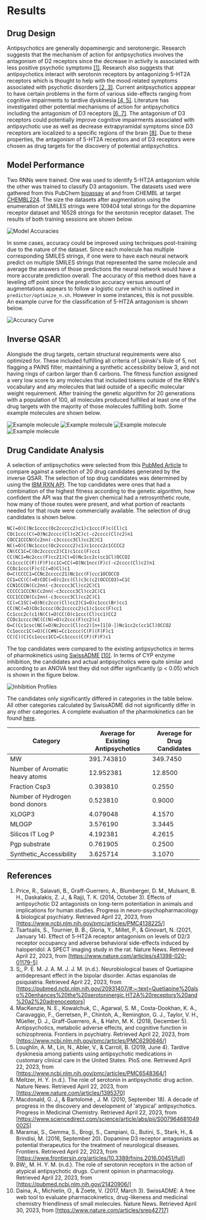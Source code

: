 # Results

## Drug Design

Antipsychotics are generally dopaminergic and serotonergic.
Research suggests that the mechanism of action for antipsychotics involves the antagonism of D2 receptors since the decrease in activity is associated with less positive psychotic symptoms [[1]](#references).
Research also suggests that antipsychotics interact with serotonin receptors by antagonizing 5-HT2A receptors which is thought to help with the mood related symptoms associated with psychotic disorders [[2, 3]](#references).
Current anitpsychotics apppear to have certain problems in the form of various side-effects ranging from cognitive impairments to tardive dyskinesia [[4, 5]](#references).
Literature has investigated other potential mechanisms of action for antipsychotics including the antagonism of D3 receptors [[6, 7]](#references).
The antagonism of D3 receptors could potentially improve cognitive impairments associated with antipsychotic use as well as decrease extrapyramidal symptoms since D3 receptors are localized to a specific regions of the brain [[8]](#references).
Due to these properties, the antagonism of 5-HT2A receptors and of D3 receptors were chosen as drug targets for the discovery of potential antipsychotics.

## Model Performance

Two RNNs were trained.
One was used to identify 5-HT2A antagonism while the other was trained to classify D3 antagonism.
The datasets used were gathered from this PubChem [bioassay](https://pubchem.ncbi.nlm.nih.gov/bioassay/652054) at and from CHEMBL at target [CHEMBL224](https://www.ebi.ac.uk/chembl/target_report_card/CHEMBL224/).
The size the datasets after augmentation using the enumeration of SMILES strings were 109404 total strings for the dopamine receptor dataset and 16528 strings for the serotonin receptor dataset.
The results of both training sessions are shown below.

![Model Accuracies](./results/rnn_accs.png)

In some cases, accuracy could be improved using techniques post-training due to the nature of the dataset.
Since each molecule has multiple corresponding SMILES strings, if one were to have each neural network predict on multiple SMILES strings that represented the same molecule and average the answers of those predictions the neural network would have a more accurate prediction overall.
The accuracy of this method does have a leveling off point since the prediction accuracy versus amount of augmentations appears to follow a logistic curve which is outlined in `predictor/optimize_n.sh`. However in some instances, this is not possible. An example curve for the classification of 5-HT2A antagonism is shown below.

![Accuracy Curve](./results/aug_accs.svg)

## Inverse QSAR

Alongisde the drug targets, certain structural requirements were also optimized for. These included fulfilling all criteria of Lipinski's Rule of 5, not flagging a PAINS filter, maintaining a synthetic accessibility below 3, and not having rings of carbon larger than 6 carbons. The fitness function assigned a very low score to any molecules that included tokens outside of the RNN's vocabulary and any molecules that laid outside of a specific molecular weight requirement. After training the genetic algorithm for 20 generations with a population of 100, all molecules produced fulfilled at least one of the drug targets with the majority of those molecules fulfilling both. Some example molecules are shown below.

![Example molecule](./results/1.png)
![Example molecule](./results/2.png)
![Example molecule](./results/3.png)
![Example molecule](./results/4.png)

## Drug Candidate Analysis

A selection of antipsychotics were selected from this [PubMed Article](https://www.ncbi.nlm.nih.gov/books/NBK107237/table/introduction.t1/) to compare against a selection of 20 drug candidates generated by the inverse QSAR. The selection of top drug candidates was determined by using the [IBM RXN API](https://rxn.res.ibm.com/). The top candidates were ones that had a combination of the highest fitness according to the genetic algorithm, how confident the API was that the given chemical had a retrosynthetic route, how many of those routes were present, and what portion of reactants needed for that route were commercially available. The selection of drug candidates is shown below.

```txt
NC(=O)C(Nc1cccc(Oc2ccccc2)c1)c1ccc(F)c(Cl)c1
COc1ccc(C(=O)Nc2cccc(Cl)c2C)c(-c2cccc(Cl)c2)n1
COCC1CCCN(Cc2nn(-c3ccccc3Cl)cc2C)C1
NC(=O)C(Nc1cccc(Oc2ccccc2)c1)c1cccc2c1CCCC2
CN(CC1C=C(Oc2ccccc2)C1)c1ccc(F)cc1
CC(NC1=Nc2ccc(F)cc21)C(=O)Nc1cc2c(cc1Cl)OCCO2
Cc1ccc(C(F)(F)F)cc1C=CC(=O)Nc1ncc(F)c(-c2cccc(Cl)c2)n1
CCOc1ccc(F)c(C(=O)Cl)c1
O=C(CCCC1=CCNc2ccccc21)Nc1cc(F)ccc1OCOCCO
CC1=CC(C(=O)COC(=O)c2cc(Cl)c3c(c2)OCCCO3)=C1C
CCN1CCCN(Cc2nn(-c3ccccc3Cl)cc2C)C1
CCCCC1CCCN(Cc2nn(-c3ccccc3Cl)cc2C)C1
CCC1CCCN(Cc2nn(-c3ccccc3Cl)cc2C)C1
CC(=C1SC(=O)N(c2ccc(Cl)cc2)C1=O)c1ccc(Br)cc1
CC(NC(=O)COc1cccc(Oc2ccccc2)c1)c1ccc(F)cc1
Cc1ccc2c(c1)N(C(=O)CC(O)c1ccc(Cl)cc1)CC2
CCOc1cccc(NC(C(N)=O)c2ccc(F)cc2)c1
O=C(Cc1csc(NC(=O)Nc2ccc(Cl)cc2)[n+]1[O-])Nc1cc2c(cc1Cl)OCCO2
Cc1occc1C(=O)C(C#N)=Cc1cccc(C(F)(F)F)c1
CC(C)(C)Cc1occc1CC=Cc1cccc(C(F)(F)F)c1
```

The top candidates were compared to the existing antipsychotics in terms of pharmokinetics using [SwissADME](http://www.swissadme.ch/index.php) [[10]](#references). In terms of CYP enzyme inhibition, the candidates and actual antipsychotics were quite similar and according to an ANOVA test they did not differ significantly (p < 0.05) which is shown in the figure below.

![Inhibition Profiles](./results/inhibition_profiles.png)

The candidates only significantly differed in categories in the table below. All other categories calculated by SwissADME did not significantly differ in any other categories. A complete evaluation of the pharmokinetics can be found [here](./results).

| Category                 | Average for Existing Antipsychotics | Average for Drug Candidates |
|--------------------------|-------------------------------------|-----------------------------|
| MW                       | 391.743810 | 349.7450 |
| Number of Aromatic heavy atoms     |  12.952381 | 12.8500 |
| Fraction Csp3            |   0.393810 | 0.2550 |
| Number of Hydrogen bond donors |   0.523810 | 0.9000 |
| XLOGP3                   |   4.079048 | 4.1570 |
| MLOGP                    |   3.576190 | 3.3445 |
| Silicos IT Log P          |   4.192381 | 4.2615 |
| Pgp substrate            |   0.761905 | 0.2500 |
| Synthetic_Accessibility  |   3.625714 | 3.1070 |

## References

1. Price, R., Salavati, B., Graff-Guerrero, A., Blumberger, D. M., Mulsant, B. H., Daskalakis, Z. J., &amp; Rajji, T. K. (2014, October 3). Effects of antipsychotic D2 antagonists on long-term potentiation in animals and implications for human studies. Progress in neuro-psychopharmacology &amp; biological psychiatry. Retrieved April 22, 2023, from [https://www.ncbi.nlm.nih.gov/pmc/articles/PMC4138225/]
2. Tsartsalis, S., Tournier, B. B., Gloria, Y., Millet, P., &amp; Ginovart, N. (2021, January 14). Effect of 5-HT2A receptor antagonism on levels of D2/3 receptor occupancy and adverse behavioral side-effects induced by haloperidol: A SPECT imaging study in the rat. Nature News. Retrieved April 22, 2023, from [https://www.nature.com/articles/s41398-020-01179-5]
3. S;, P. E. M. J. A. M. J. J. M. (n.d.). Neurobiological bases of Quetiapine antidepresant effect in the bipolar disorder. Actas espanolas de psiquiatria. Retrieved April 22, 2023, from [https://pubmed.ncbi.nlm.nih.gov/20931407/#:~:text=Quetiapine%20also%20enhances%20the%20serotoninergic,HT2A%20receptors%20and%20a2%20adrenoceptors]
4. MacKenzie, N. E., Kowalchuk, C., Agarwal, S. M., Costa-Dookhan, K. A., Caravaggio, F., Gerretsen, P., Chintoh, A., Remington, G. J., Taylor, V. H., Müeller, D. J., Graff-Guerrero, A., &amp; Hahn, M. K. (2018, December 5). Antipsychotics, metabolic adverse effects, and cognitive function in schizophrenia. Frontiers in psychiatry. Retrieved April 22, 2023, from [https://www.ncbi.nlm.nih.gov/pmc/articles/PMC6290646/]
5. Loughlin, A. M., Lin, N., Abler, V., &amp; Carroll, B. (2019, June 4). Tardive dyskinesia among patients using antipsychotic medications in customary clinical care in the United States. PloS one. Retrieved April 22, 2023, from [https://www.ncbi.nlm.nih.gov/pmc/articles/PMC6548364/]
6. Meltzer, H. Y. (n.d.). The role of serotonin in antipsychotic drug action. Nature News. Retrieved April 22, 2023, from [https://www.nature.com/articles/1395370]
7. Macdonald, G. J., &amp; Bartolomé , J. M. (2010, September 18). A decade of progress in the discovery and development of 'atypical' antipsychotics. Progress in Medicinal Chemistry. Retrieved April 22, 2023, from [https://www.sciencedirect.com/science/article/abs/pii/S0079646810490025]
8. Maramai, S., Gemma, S., Brogi, S., Campiani, G., Butini, S., Stark, H., &amp; Brindisi, M. (2016, September 20). Dopamine D3 receptor antagonists as potential therapeutics for the treatment of neurological diseases. Frontiers. Retrieved April 22, 2023, from [https://www.frontiersin.org/articles/10.3389/fnins.2016.00451/full]
9. BW;, M. H. Y. M. (n.d.). The role of serotonin receptors in the action of atypical antipsychotic drugs. Current opinion in pharmacology. Retrieved April 22, 2023, from [https://pubmed.ncbi.nlm.nih.gov/21420906/]
10. Daina, A., Michielin, O., &amp; Zoete, V. (2017, March 3). SwissADME: A free web tool to evaluate pharmacokinetics, drug-likeness and medicinal chemistry friendliness of small molecules. Nature News. Retrieved April 30, 2023, from [https://www.nature.com/articles/srep42717]
